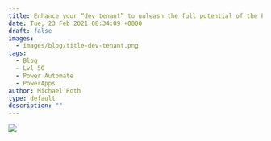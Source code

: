 ```yaml
---
title: Enhance your “dev tenant” to unleash the full potential of the Power Platform
date: Tue, 23 Feb 2021 08:34:09 +0000
draft: false
images:
  - images/blog/title-dev-tenant.png
tags:
  - Blog
  - Lvl 50
  - Power Automate
  - PowerApps
author: Michael Roth
type: default
description: ""
---
```

![](/images/Expected_Learning_Template.png)
